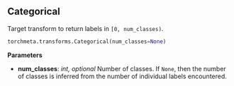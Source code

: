 ## Categorical

Target transform to return labels in `[0, num_classes)`.

```python
torchmeta.transforms.Categorical(num_classes=None)
```

**Parameters**

 - **num_classes**: *int, optional*
 Number of classes. If `None`, then the number of classes is inferred from the number of individual labels encountered.